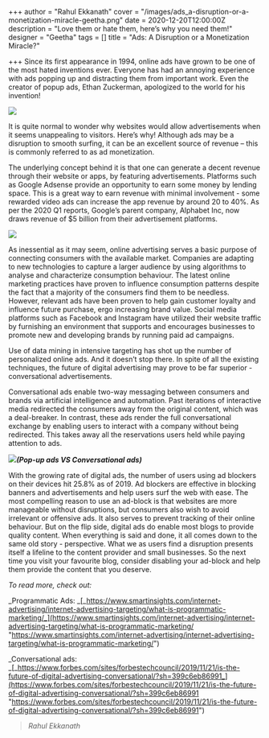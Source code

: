 +++
author = "Rahul Ekkanath"
cover = "/images/ads_a-disruption-or-a-monetization-miracle-geetha.png"
date = 2020-12-20T12:00:00Z
description = "Love them or hate them, here’s why you need them!"
designer = "Geetha"
tags = []
title = "Ads: A Disruption or a Monetization Miracle?"

+++
Since its first appearance in 1994, online ads have grown to be one of the most hated inventions ever. Everyone has had an annoying experience with ads popping up and distracting them from important work. Even the creator of popup ads, Ethan Zuckerman, apologized to the world for his invention!

![](/images/a1.png)

It is quite normal to wonder why websites would allow advertisements when it seems unappealing to visitors. Here’s why! Although ads may be a disruption to smooth surfing, it can be an excellent source of revenue – this is commonly referred to as ad monetization.

The underlying concept behind it is that one can generate a decent revenue through their website or apps, by featuring advertisements. Platforms such as Google Adsense provide an opportunity to earn some money by lending space. This is a great way to earn revenue with minimal involvement - some rewarded video ads can increase the app revenue by around 20 to 40%. As per the 2020 Q1 reports, Google’s parent company, Alphabet Inc, now draws revenue of $5 billion from their advertisement platforms.

![](/images/a2.png)

As inessential as it may seem, online advertising serves a basic purpose of connecting consumers with the available market. Companies are adapting to new technologies to capture a larger audience by using algorithms to analyse and characterize consumption behaviour. The latest online marketing practices have proven to influence consumption patterns despite the fact that a majority of the consumers find them to be needless. However, relevant ads have been proven to help gain customer loyalty and influence future purchase, ergo increasing brand value. Social media platforms such as Facebook and Instagram have utilized their website traffic by furnishing an environment that supports and encourages businesses to promote new and developing brands by running paid ad campaigns.

Use of data mining in intensive targeting has shot up the number of personalized online ads. And it doesn’t stop there. In spite of all the existing techniques, the future of digital advertising may prove to be far superior - conversational advertisements.

Conversational ads enable two-way messaging between consumers and brands via artificial intelligence and automation. Past iterations of interactive media redirected the consumers away from the original content, which was a deal-breaker. In contrast, these ads render the full conversational exchange by enabling users to interact with a company without being redirected. This takes away all the reservations users held while paying attention to ads.

![](/images/a3.png)**_(Pop-up ads VS Conversational ads)_**

With the growing rate of digital ads, the number of users using ad blockers on their devices hit 25.8% as of 2019. Ad blockers are effective in blocking banners and advertisements and help users surf the web with ease. The most compelling reason to use an ad-block is that websites are more manageable without disruptions, but consumers also wish to avoid irrelevant or offensive ads. It also serves to prevent tracking of their online behaviour. But on the flip side, digital ads do enable most blogs to provide quality content. When everything is said and done, it all comes down to the same old story - perspective. What we as users find a disruption presents itself a lifeline to the content provider and small businesses. So the next time you visit your favourite blog, consider disabling your ad-block and help them provide the content that you deserve.

_To read more, check out:_

_Programmatic Ads: _[_https://www.smartinsights.com/internet-advertising/internet-advertising-targeting/what-is-programmatic-marketing/_](https://www.smartinsights.com/internet-advertising/internet-advertising-targeting/what-is-programmatic-marketing/ "https://www.smartinsights.com/internet-advertising/internet-advertising-targeting/what-is-programmatic-marketing/")

_Conversational ads: _[_https://www.forbes.com/sites/forbestechcouncil/2019/11/21/is-the-future-of-digital-advertising-conversational/?sh=399c6eb86991_](https://www.forbes.com/sites/forbestechcouncil/2019/11/21/is-the-future-of-digital-advertising-conversational/?sh=399c6eb86991 "https://www.forbes.com/sites/forbestechcouncil/2019/11/21/is-the-future-of-digital-advertising-conversational/?sh=399c6eb86991")

> _Rahul Ekkanath_
